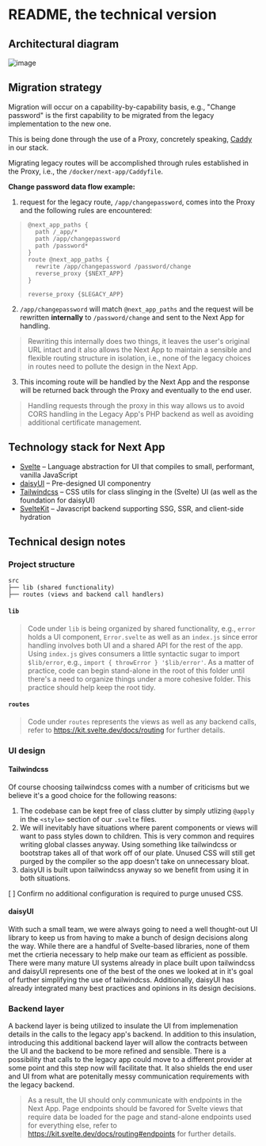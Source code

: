 # README, the technical version

## Architectural diagram

![image](https://user-images.githubusercontent.com/4412848/158890929-7042b002-5759-4de6-ac6a-3e55c29d440e.png)

## Migration strategy

Migration will occur on a capability-by-capability basis, e.g., "Change password" is the first capability to be migrated from the legacy implementation to the new one.

This is being done through the use of a Proxy, concretely speaking, [Caddy](https://github.com/caddyserver/caddy) in our stack.

Migrating legacy routes will be accomplished through rules established in the Proxy, i.e., the `/docker/next-app/Caddyfile`.

**Change password data flow example:**
1. request for the legacy route, `/app/changepassword`, comes into the Proxy and the following rules are encountered:

> ```
> @next_app_paths {
> 	path /_app/*
> 	path /app/changepassword
> 	path /password*
> }
> route @next_app_paths {
> 	rewrite /app/changepassword /password/change
> 	reverse_proxy {$NEXT_APP}
> }
>
> reverse_proxy {$LEGACY_APP}
> ```

2. `/app/changepassword` will match `@next_app_paths` and the request will be rewritten **internally** to `/password/change` and sent to the Next App for handling.

> Rewriting this internally does two things, it leaves the user's original URL intact and it also allows the Next App to maintain a sensible and flexible routing structure in isolation, i.e., none of the legacy choices in routes need to pollute the design in the Next App.

3. This incoming route will be handled by the Next App and the response will be returned back through the Proxy and eventually to the end user.

> Handling requests through the proxy in this way allows us to avoid CORS handling in the Legacy App's PHP backend as well as avoiding additional certificate management.

## Technology stack for Next App

* [Svelte](https://svelte.dev/) – Language abstraction for UI that compiles to small, performant, vanilla JavaScript
* [daisyUI](https://daisyui.com/) – Pre-designed UI componentry
* [Tailwindcss](https://tailwindcss.com/) – CSS utils for class slinging in the (Svelte) UI (as well as the foundation for daisyUI)
* [SvelteKit](https://kit.svelte.dev/) – Javascript backend supporting SSG, SSR, and client-side hydration

## Technical design notes

### Project structure

```
src
├── lib (shared functionality)
├── routes (views and backend call handlers)
```

#### `lib`

> Code under `lib` is being organized by shared functionality, e.g., `error` holds a UI component, `Error.svelte` as well as an `index.js` since error handling involves both UI and a shared API for the rest of the app.  Using `index.js` gives consumers a little syntactic sugar to import `$lib/error`, e.g., `import { throwError } '$lib/error'`.  As a matter of practice, code can begin stand-alone in the root of this folder until there's a need to organize things under a more cohesive folder.  This practice should help keep the root tidy.

#### `routes`

> Code under `routes` represents the views as well as any backend calls, refer to https://kit.svelte.dev/docs/routing for further details.


### UI design

#### Tailwindcss

Of course choosing tailwindcss comes with a number of criticisms but we believe it's a good choice for the following reasons:

1. The codebase can be kept free of class clutter by simply utlizing `@apply` in the `<style>` section of our `.svelte` files.
2. We will inevitably have situations where parent components or views will want to pass styles down to children.  This is very common and requires writing global classes anyway.  Using something like tailwindcss or bootstrap takes all of that work off of our plate.  Unused CSS will still get purged by the compiler so the app doesn't take on unnecessary bloat.
3. daisyUI is built upon tailwindcss anyway so we benefit from using it in both situations.

[ ] Confirm no additional configuration is required to purge unused CSS.

#### daisyUI

With such a small team, we were always going to need a well thought-out UI library to keep us from having to make a bunch of design decisions along the way.  While there are a handful of Svelte-based libraries, none of them met the crtieria necessary to help make our team as efficient as possible.  There were many mature UI systems already in place built upon tailwindcss and daisyUI represents one of the best of the ones we looked at in it's goal of further simplifying the use of tailwindcss.  Additionally, daisyUI has already integrated many best practices and opinions in its design decisions.

### Backend layer

A backend layer is being utilized to insulate the UI from implemenation details in the calls to the legacy app's backend.  In addition to this insulation, introducing this additional backend layer will allow the contracts between the UI and the backend to be more refined and sensible.  There is a possibility that calls to the legacy app could move to a different provider at some point and this step now will facilitate that.  It also shields the end user and UI from what are potenitally messy communication requirements with the legacy backend.

> As a result, the UI should only communicate with endpoints in the Next App.  Page endpoints should be favored for Svelte views that require data be loaded for the page and stand-alone endpoints used for everything else, refer to https://kit.svelte.dev/docs/routing#endpoints for further details.

